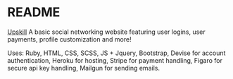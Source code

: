 # README

[Upskill](http://upskillcourses.com) A basic social networking website featuring user logins, user payments, profile customization and more!

Uses: Ruby, HTML, CSS, SCSS, JS + Jquery, Bootstrap, Devise for account authentication, Heroku for hosting, Stripe for payment handling, Figaro for secure api key handling, Mailgun for sending emails.
